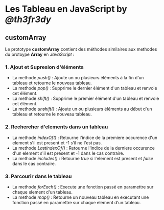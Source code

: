 # Les Tableau en JavaScript by *@th3fr3dy*

## customArray

Le prototype **customArray** contient des méthodes similaires aux
methodes du protoype **Array** en *JavaScript* :

### 1. Ajout et Supresion d'éléments

- La methode *push()* : Ajoute un ou plusieurs éléments à la fin d'un tableau et retourne le nouveau tableau.
- La methode *pop()* : Supprime le dernier élément d'un tableau et renvoie cet élément.
- La methode *shift()* : Supprime le premier élément d'un tableau et renvoie cet élément.
- La methode *unshift()* : Ajoute un ou plusieurs éléments au début d'un tableau et retourne le nouveau tableau.


### 2. Rechercher d'elements dans un tableau

- La methode *indexOf()* : Retourne l'indice de la premiere occurence d'un element s'il est present et -1 s'il ne l'est pas.
- La methode *LastindexOf()* : Retourne l'indice de la derniere occurence d'un element s'il est present et -1 dans le cas contraire.
- La methode *includes()* : Retourne *true* si l'element est present et *false* dans le cas contraire.

### 3. Parcourir dans le tableau

- La methode *forEach()* : Execute une fonction passé en paramettre sur chaque element d'un tableau.
- La methode *map()* : Retourne un nouveau tableau en executant une fonction passé en paramettre sur chaque element d'un tableau.